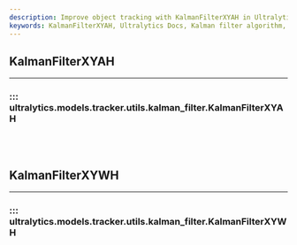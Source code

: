```yaml
---
description: Improve object tracking with KalmanFilterXYAH in Ultralytics YOLO - an efficient and accurate algorithm for state estimation.
keywords: KalmanFilterXYAH, Ultralytics Docs, Kalman filter algorithm, object tracking, computer vision, YOLO
---
```


## KalmanFilterXYAH
---
### ::: ultralytics.models.tracker.utils.kalman_filter.KalmanFilterXYAH
<br><br>

## KalmanFilterXYWH
---
### ::: ultralytics.models.tracker.utils.kalman_filter.KalmanFilterXYWH
<br><br>
